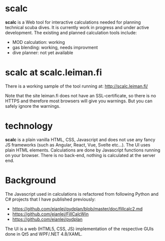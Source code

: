 # scalc
**scalc** is a Web tool for interactive calculations needed for planning technical scuba dives.
It is currently work in progress and under active development.
The existing and planned calculation tools include:
- MOD calculation: working 
- gas blending: working, needs improvment
- dive planner: not yet available

# scalc at scalc.leiman.fi
There is a working sample of the tool running at: http://scalc.leiman.fi/

Note that the site leiman.fi does not have an SSL-certificate, so there is no HTTPS and therefore most browsers will give you warnings. 
But you can safely ignore the warnings. 

# technology
**scalc** is a plain vanilla HTML, CSS, Javascript and does not use any fancy JS frameworks (such as Angular, React, Vue, Svelte etc...).
The UI uses plain HTML elements.
Calculations are done by Javascript functions running on your browser. There is no back-end, nothing is calculated at the server end.

# Background
The Javascript used in calculations is refactored from following Python and C# projects that I have published previously:
- https://github.com/eianlei/pydplan/blob/master/doc/fillcalc2.md
- https://github.com/eianlei/FillCalcWin 
- https://github.com/eianlei/pydplan

The UI is a web (HTML5, CSS, JS) implementation of the respective GUIs done in Qt5 and WPF/.NET 4.8/XAML.
